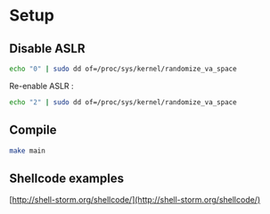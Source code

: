 # Setup
## Disable ASLR
```bash
echo "0" | sudo dd of=/proc/sys/kernel/randomize_va_space
```
Re-enable ASLR :
```bash
echo "2" | sudo dd of=/proc/sys/kernel/randomize_va_space
```

## Compile
```bash
make main
```

## Shellcode examples
[http://shell-storm.org/shellcode/](http://shell-storm.org/shellcode/)